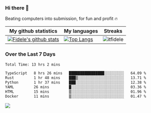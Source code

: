 ### Hi there 👋
<p>Beating computers into submission, for fun and profit 🔥</p>

|My github statistics|My languages|Streaks|
|-|-|-|
|[![Fidele's github stats](https://github-readme-stats.vercel.app/api?username=itfidele&count_private=true&show_icons=true&theme=dark&hide_title=true)](https://github.com/itfidele)|[![Top Langs](https://github-readme-stats.vercel.app/api/top-langs/?username=itfidele&show_icons=true&langs_count=8&theme=dark&layout=compact&hide_title=true)](https://github.com/itfidele)|![itfidele](https://github-readme-streak-stats.herokuapp.com/?user=itfidele&theme=dark)

### Over the Last 7 Days
<!--START_SECTION:waka-->

```txt
Total Time: 13 hrs 2 mins

TypeScript   8 hrs 26 mins   ████████████████░░░░░░░░░   64.09 %
Rust         1 hr 48 mins    ███▒░░░░░░░░░░░░░░░░░░░░░   13.71 %
Python       1 hr 37 mins    ███░░░░░░░░░░░░░░░░░░░░░░   12.38 %
YAML         26 mins         █░░░░░░░░░░░░░░░░░░░░░░░░   03.36 %
HTML         15 mins         ▒░░░░░░░░░░░░░░░░░░░░░░░░   01.96 %
Docker       11 mins         ▒░░░░░░░░░░░░░░░░░░░░░░░░   01.47 %
```

<!--END_SECTION:waka-->



![](https://komarev.com/ghpvc/?username=itfidele)

